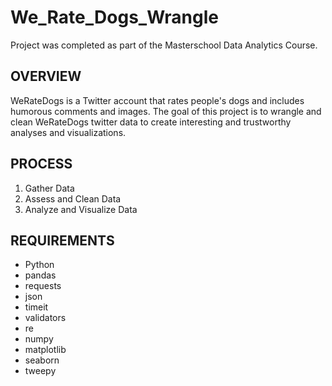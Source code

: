 # We_Rate_Dogs_Wrangle

Project was completed as part of the Masterschool Data Analytics Course.

## OVERVIEW
WeRateDogs is a Twitter account that rates people's dogs and includes humorous comments and
images. The goal of this project is to wrangle and clean WeRateDogs twitter data to create interesting
and trustworthy analyses and visualizations.

## PROCESS
1. Gather Data
2. Assess and Clean Data
3. Analyze and Visualize Data

## REQUIREMENTS
* Python
* pandas
* requests
* json
* timeit
* validators
* re
* numpy
* matplotlib
* seaborn
* tweepy
